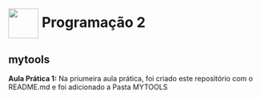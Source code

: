
<h1>
     <img align="center" width="60px" border-radius="50px" src="https://encrypted-tbn0.gstatic.com/images?q=tbn:ANd9GcSl0b8aAFYkQHYvD898tH755CujKtx56gfEtQ&s">
    <span>Programação 2</span></h1>

<h2>mytools</h2>
<p><strong>Aula Prática 1:</strong> Na priumeira aula prática, foi criado este repositório com o  README.md e foi adicionado a Pasta MYTOOLS</p>
